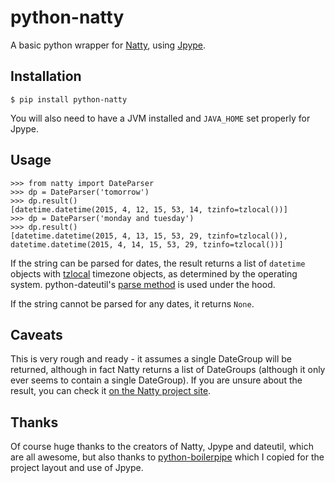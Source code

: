 # python-natty

A basic python wrapper for [Natty](https://github.com/joestelmach/natty), using [Jpype](http://jpype.sourceforge.net).

## Installation

    $ pip install python-natty

You will also need to have a JVM installed and `JAVA_HOME` set properly for Jpype.

## Usage

    >>> from natty import DateParser
    >>> dp = DateParser('tomorrow')
    >>> dp.result()
    [datetime.datetime(2015, 4, 12, 15, 53, 14, tzinfo=tzlocal())]
    >>> dp = DateParser('monday and tuesday')
    >>> dp.result()
    [datetime.datetime(2015, 4, 13, 15, 53, 29, tzinfo=tzlocal()), datetime.datetime(2015, 4, 14, 15, 53, 29, tzinfo=tzlocal())]

If the string can be parsed for dates, the result returns a list of `datetime` objects with [tzlocal](https://labix.org/python-dateutil#head-5fb12f4538c5a2fd83f87eea8e6c0ddd47f8b4b0) timezone objects, as determined by the operating system. python-dateutil's [parse method](https://labix.org/python-dateutil#head-c0e81a473b647dfa787dc11e8c69557ec2c3ecd2) is used under the hood.

If the string cannot be parsed for any dates, it returns `None`.

## Caveats

This is very rough and ready - it assumes a single DateGroup will be returned, although in fact Natty returns a list of DateGroups (although it only ever seems to contain a single DateGroup). If you are unsure about the result, you can check it [on the Natty project site](http://natty.joestelmach.com/try.jsp).

## Thanks

Of course huge thanks to the creators of Natty, Jpype and dateutil, which are all awesome, but also thanks to [python-boilerpipe](https://github.com/misja/python-boilerpipe) which I copied for the project layout and use of Jpype.